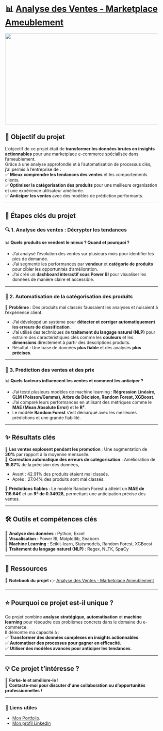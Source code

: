 # 📊 [Analyse des Ventes - Marketplace Ameublement](https://github.com/Samadkod/Cat-gorisation-de-produits/blob/main/Cat%C3%A9gorisation%20%26%20Extraction%20de%20caract%C3%A9ristiques%20de%20produits%20%C3%A0%20partir%20du%20texte..ipynb)

<p align="center">
  <img src="https://www.bedeo.fr/wp-content/uploads/2024/03/tof-ecommerce.jpg" width="1000" height="300" />
</p>

## 🚀 **Objectif du projet**  

L’objectif de ce projet était de **transformer les données brutes en insights actionnables** pour une marketplace e-commerce spécialisée dans l’ameublement.  
Grâce à une analyse approfondie et à l’automatisation de processus clés, j’ai permis à l’entreprise de :  
✅ **Mieux comprendre les tendances des ventes** et les comportements clients.  
✅ **Optimiser la catégorisation des produits** pour une meilleure organisation et une expérience utilisateur améliorée.  
✅ **Anticiper les ventes** avec des modèles de prédiction performants.  

---

## 📌 **Étapes clés du projet**  

### 🔍 **1. Analyse des ventes : Décrypter les tendances**  
📊 **Quels produits se vendent le mieux ? Quand et pourquoi ?**  
- J’ai analysé l’évolution des ventes sur plusieurs mois pour identifier les pics de demande.  
- J’ai segmenté les performances par **vendeur** et **catégorie de produits** pour cibler les opportunités d’amélioration.  
- J’ai créé un **dashboard interactif sous Power BI** pour visualiser les données de manière claire et accessible.  

---

### 🤖 **2. Automatisation de la catégorisation des produits**  
🎯 **Problème** : Des produits mal classés faussaient les analyses et nuisaient à l’expérience client.  
- J’ai développé un système pour **détecter et corriger automatiquement les erreurs de classification**.  
- J’ai utilisé des techniques de **traitement du langage naturel (NLP)** pour extraire des caractéristiques clés comme les **couleurs** et les **dimensions** directement à partir des descriptions produits.  
- Résultat : Une base de données **plus fiable** et des analyses **plus précises**.  

---

### 🔢 **3. Prédiction des ventes et des prix**  
📊 **Quels facteurs influencent les ventes et comment les anticiper ?**  
- J’ai testé plusieurs modèles de machine learning : **Régression Linéaire, GLM (Poisson/Gamma), Arbre de Décision, Random Forest, XGBoost**.  
- J’ai comparé leurs performances en utilisant des métriques comme le **MAE (Mean Absolute Error)** et le **R²**.  
- Le modèle **Random Forest** s’est démarqué avec les meilleures prédictions et une grande fiabilité.  

---

## ✨ **Résultats clés**  

📍 **Les ventes explosent pendant les promotion** : Une augmentation de **30%** par rapport à la moyenne mensuelle.  
📍 **Correction automatique des erreurs de catégorisation** : Amélioration de **15.87%** de la précision des données, 
- Avant : 42.91% des produits étaient mal classés.
- Après : 27.04% des produits sont mal classés.
  
📍 **Prédictions fiables** : Le modèle Random Forest a atteint un **MAE de 116.64€** et un **R² de 0.34928**, permettant une anticipation précise des ventes.  

---

## 🛠️ **Outils et compétences clés**  

🔹 **Analyse des données** : Python, Excel  
🔹 **Visualisation** : Power BI, Matplotlib, Seaborn  
🔹 **Machine Learning** : Scikit-learn, Statsmodels, Random Forest, XGBoost  
🔹 **Traitement du langage naturel (NLP)** : Regex, NLTK, SpaCy  

---

## 📂 **Ressources**  

📌 **Notebook du projet** 👉 [Analyse des Ventes - Marketplace Ameublement](https://github.com/Samadkod/Cat-gorisation-de-produits/blob/main/Cat%C3%A9gorisation%20%26%20Extraction%20de%20caract%C3%A9ristiques%20de%20produits%20%C3%A0%20partir%20du%20texte..ipynb)  

---

## ⭐ **Pourquoi ce projet est-il unique ?**  

Ce projet combine **analyse stratégique**, **automatisation** et **machine learning** pour résoudre des problèmes concrets dans le domaine du e-commerce.  
Il démontre ma capacité à :  
✅ **Transformer des données complexes en insights actionnables**.  
✅ **Automatiser des processus pour gagner en efficacité**.  
✅ **Utiliser des modèles avancés pour anticiper les tendances**.  

---

## 💡 **Ce projet t’intéresse ?**  

🔄 **Forke-le et améliore-le !**  
📩 **Contacte-moi pour discuter d'une collaboration ou d’opportunités professionnelles !**  

---

### 🔗 **Liens utiles**  
- [Mon Portfolio](https://samadkod.github.io/). 
- [Mon profil LinkedIn](https://www.linkedin.com/in/skodon/)

